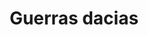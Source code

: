 ﻿---
title: "Guerras dacias"
permalink: periodes_146.html
layout: periode
dataInici: -101
dataFi: -106
sidebar: periodes
pares:
  - 41:
    title: "Imperio Romano"
    dataInici: "(-27)"
    dataFi: "(476)"

fills:
jocsPrincipals:
  - title: "Trajan"
    bggId: 741

  - title: "Optimus Princeps: Les Guerres Daciques"
    bggId: 22756

jocsEscenaris:
jocsEpoca:
  - title: "Imperium Romanum II"
    bggId: 1496
    escenari: "The Conquest of Dacia"
    dataInici: 
    dataFi: 

jocsEpocaEscenaris:
---
